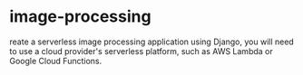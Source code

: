 # image-processing
reate a serverless image processing application using Django, you will need to use a cloud provider's serverless platform, such as AWS Lambda or Google Cloud Functions.
